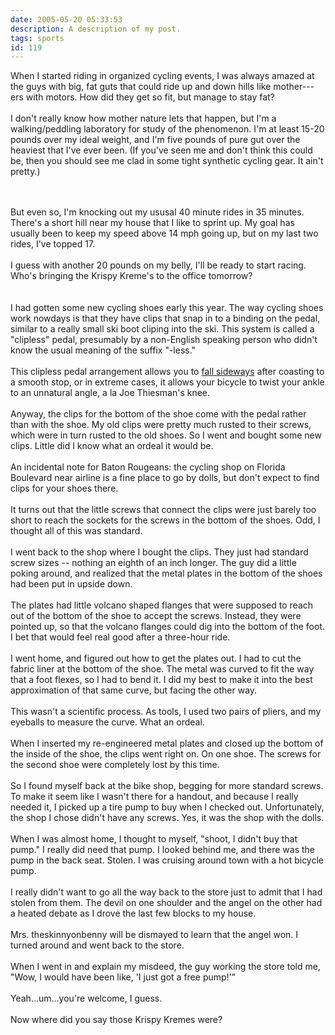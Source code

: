 ```yaml
---
date: 2005-05-20 05:33:53
description: A description of my post.
tags: sports
id: 119
---
```

When I started riding in organized cycling events, I was always amazed at the guys with big, fat guts that could ride up and down hills like mother---ers with motors.  How did they get so fit, but manage to stay fat?<br />
<br />
I don't really know how mother nature lets that happen, but I'm a walking/peddling laboratory for study of the phenomenon.  I'm at least 15-20 pounds over my ideal weight, and I'm five pounds of pure gut over the heaviest that I've ever been.  (If you've seen me and don't think this could be, then you should see me clad in some tight synthetic cycling gear.  It ain't pretty.)<br />

<!--more--><br /><br />But even so, I'm knocking out my ususal 40 minute rides in 35 minutes.  There's a short hill near my house that I like to sprint up.  My goal has usually been to keep my speed above 14 mph going up, but on my last two rides, I've topped 17.<br />
<br />
I guess with another 20 pounds on my belly, I'll be ready to start racing.  Who's bringing the Krispy Kreme's to the office tomorrow?<br />
<br />
<br />
I had gotten some new cycling shoes early this year.  The way cycling shoes work nowdays is that they have clips that snap in to a binding on the pedal, similar to a really small ski boot cliping into the ski.  This system is called a "clipless" pedal, presumably by a non-English speaking person who didn't know the usual meaning of the suffix "-less."<br />
<br />
This clipless pedal arrangement allows you to <a href="http://outside.away.com/outside/gear/gearguy/200505/20050518.html" target="_blank">fall sideways</a> after coasting to a smooth stop, or in extreme cases, it allows your bicycle to twist your ankle to an unnatural angle, a la Joe Thiesman's knee.<br />
<br />
Anyway, the clips for the bottom of the shoe come with the pedal rather than with the shoe.  My old clips were pretty much rusted to their screws, which were in turn rusted to the old shoes.  So I went and bought some new clips.  Little did I know what an ordeal it would be.<br />
<br />
An incidental note for Baton Rougeans:  the cycling shop on Florida Boulevard near airline is a fine place to go by dolls, but don't expect to find clips for your shoes there.<br />
<br />
It turns out that the little screws that connect the clips were just barely too short to reach the sockets for the screws in the bottom of the shoes.  Odd, I thought all of this was standard.<br />
<br />
I went back to the shop where I bought the clips.  They just had standard screw sizes -- nothing an eighth of an inch longer.  The guy did a little poking around, and realized that the metal plates in the bottom of the shoes had been put in upside down.<br />
<br />
The plates had little volcano shaped flanges that were supposed to reach out of the bottom of the shoe to accept the screws.  Instead, they were pointed up, so that the volcano flanges could dig into the bottom of the foot.  I bet that would feel real good after a three-hour ride.<br />
<br />
I went home, and figured out how to get the plates out.  I had to cut the fabric liner at the bottom of the shoe.  The metal was curved to fit the way that a foot flexes, so I had to bend it.  I did my best to make it into the best approximation of that same curve, but facing the other way.  <br />
<br />
This wasn't a scientific process.  As tools, I used two pairs of pliers, and my eyeballs to measure the curve.  What an ordeal.<br />
<br />
When I inserted my re-engineered metal plates and closed up the bottom of the inside of the shoe, the clips went right on.  On one shoe.  The screws for the second shoe were completely lost by this time.<br />
<br />
So I found myself back at the bike shop, begging for more standard screws.  To make it seem like I wasn't there for a handout, and because I really needed it, I picked up a tire pump to buy when I checked out.  Unfortunately, the shop I chose didn't have any screws.  Yes, it was the shop with the dolls.<br />
<br />
When I was almost home, I thought to myself, "shoot, I didn't buy that pump."  I really did need that pump.  I looked behind me, and there was the pump in the back seat.  Stolen.  I was cruising around town with a hot bicycle pump.<br />
<br />
I really didn't want to go all the way back to the store just to admit that I had stolen from them.  The devil on one shoulder and the angel on the other had a heated debate as I drove the last few blocks to my house.<br />
<br />
Mrs. theskinnyonbenny will be dismayed to learn that the angel won.  I turned around and went back to the store.<br />
<br />
When I went in and explain my misdeed, the guy working the store told me, "Wow, I would have been like, 'I just got a free pump!'"<br />
<br />
Yeah...um...you're welcome, I guess.<br />
<br />
Now where did you say those Krispy Kremes were?
